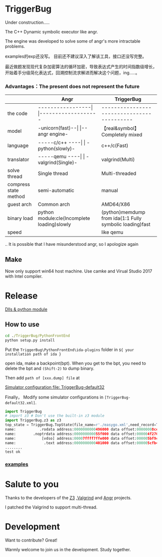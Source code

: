 # TriggerBug
Under construction.....

The C++ Dynamic symbolic executor like angr.

The engine was developed to solve some of angr's more intractable problems.

examples的exp还没写。 
目前还不建议深入了解该工具，接口还没写完整。

最近做题发现现代复杂加密算法的循环加密，导致表达式产生的时间指数级增长，开始着手分级简化表达式，回溯控制流求解进而解决这个问题，ing.....。

### Advantages：The present does not represent the future

|        | Angr  | TriggerBug |
| ------ | ------ | ------ |
|the code|-----------------\|   \|-------------------|------------------------------------------|
| model  | -unicorn(fast)--\|  \|--angr engine-| 【real&symbol】Completely mixed|
|language| -----c/c++ ----\|  \| -python(slowly)-| c++/c(Fast) |
|translator| -----qemu ----\|  \| -valgrind(Single)-|  valgrind(Multi) |
|solve thread|Single thread|Multi-threaded|
|compress state method|semi-automatic|manual|
|guest arch|Common arch|AMD64/X86|
|binary load|python module:cle(Incomplete loading)slowly|(python)memdump from ida(1:1 Fully symbolic loading)fast|
|speed| |like qemu|

..
It is possible that I have misunderstood angr, so I apologize again

## Make
Now only support win64 host machine. Use camke and Virual Studio 2017 with Intel compiler.

# Release
[Dlls & python module][Plre]
## How to use   

```cmd
cd ./TriggerBug/PythonFrontEnd
python setup.py install
```

Put the ```TriggerBug\PythonFrontEnd\ida-plugins``` folder in ```${ your installation path of ida }```

open ida, make a backpoint(bpt). When you get to the bpt, you need to delete the bpt and ```(Shift-2)``` to dump binary.

Then add ```path of [xxx.dump] file``` at 

[Simulator configuration file: TriggerBug-default32][Plxml]

Finally， Modify some simulator configurations in ```[TriggerBug-default32.xml]```.

```python
import TriggerBug
# import z3 # Don't use the built-in z3 module
import TriggerBug.z3 as z3
top_state = TriggerBug.TopState(file_name=r'./easygo.xml',need_record=True)
name:           .rodata address:0000000000496000 data offset:00000008ce length:000004e99a
name:        .noptrdata address:000000000055f000 data offset:000004f270 length:000000ccfc
name:            [vdso] address:00007ffff7ffe000 data offset:000005bf9c length:0000001000
name:             .text address:0000000000401000 data offset:000005cfb4 length:00000945a6
........
test ok
```

### [examples][Pltest]

# Salute to you
Thanks to the developers of the  [Z3][Plz3] ,[Valgrind][Plvgrd] and [Angr][Plangr] projects.

I patched the Valgrind to support multi-thread.
# Development
Want to contribute? Great!

Warmly welcome to join us in the development. Study together.


   [Plvgrd]: <http://valgrind.org/>
   [Plz3]: <https://github.com/Z3Prover/z3>
   [Plangr]: <https://github.com/angr>
   [Pltest]: <https://github.com/notify-bibi/TriggerBug/tree/master/PythonFrontEnd/examples>
   [Plre]: <https://github.com/notify-bibi/TriggerBug/releases>
   [Plxml]: <https://github.com/notify-bibi/TriggerBug/blob/master/PythonFrontEnd/TriggerBug-default32.xml>
